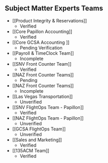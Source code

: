 ## Subject Matter Experts Teams

- [[Product Integrity & Reservations]]
	- Verified
- [[Core Papillon Accounting]]
	- Verified
- [[Core GCSA Accounting ]]
	- Pending Verification
- [[Payroll & TimeClock Team]]
	- Incomplete
- [[SNV Front Counter Team]]
	- Verified
- [[NAZ Front Counter Teams]]
	- Pending
- [[NAZ Front Counter Teams]]
	- Incomplete
- [[Las Vegas Transportation]]
	- Unverified
- [[SNV FlightOps Team - Papillon]]
	- Verified
- [[NAZ FlightOps Team - Papillon]]
	- Unverified
- [[GCSA FlightOps Team]]
	- Unverified
- [[Sales and Marketing]]
	- Verified
- [[135ACM Team]]
	- Verified